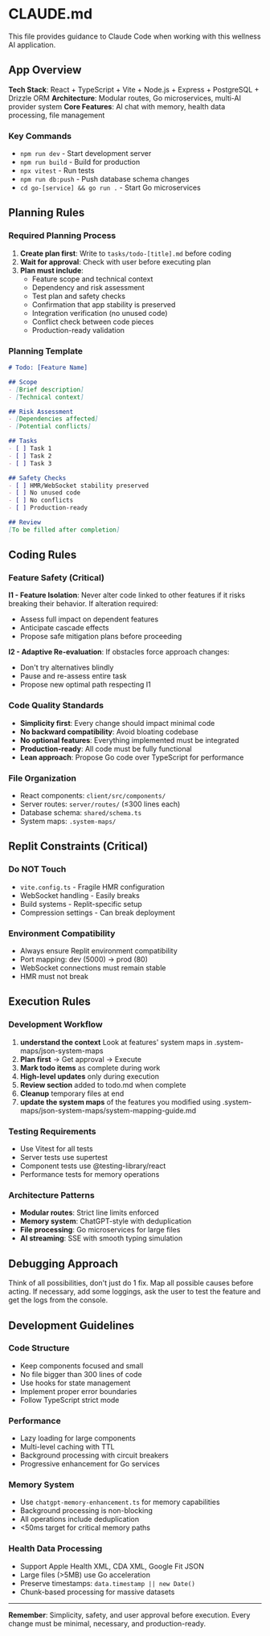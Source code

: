 # CLAUDE.md

This file provides guidance to Claude Code when working with this wellness AI application.

## App Overview

**Tech Stack**: React + TypeScript + Vite + Node.js + Express + PostgreSQL + Drizzle ORM
**Architecture**: Modular routes, Go microservices, multi-AI provider system
**Core Features**: AI chat with memory, health data processing, file management

### Key Commands
- `npm run dev` - Start development server
- `npm run build` - Build for production
- `npx vitest` - Run tests
- `npm run db:push` - Push database schema changes
- `cd go-[service] && go run .` - Start Go microservices

## Planning Rules

### Required Planning Process
1. **Create plan first**: Write to `tasks/todo-[title].md` before coding
2. **Wait for approval**: Check with user before executing plan
3. **Plan must include**:
   - Feature scope and technical context
   - Dependency and risk assessment
   - Test plan and safety checks
   - Confirmation that app stability is preserved
   - Integration verification (no unused code)
   - Conflict check between code pieces
   - Production-ready validation

### Planning Template
```markdown
# Todo: [Feature Name]

## Scope
- [Brief description]
- [Technical context]

## Risk Assessment
- [Dependencies affected]
- [Potential conflicts]

## Tasks
- [ ] Task 1
- [ ] Task 2
- [ ] Task 3

## Safety Checks
- [ ] HMR/WebSocket stability preserved
- [ ] No unused code
- [ ] No conflicts
- [ ] Production-ready

## Review
[To be filled after completion]
```

## Coding Rules

### Feature Safety (Critical)
**I1 - Feature Isolation**: Never alter code linked to other features if it risks breaking their behavior. If alteration required:
- Assess full impact on dependent features
- Anticipate cascade effects
- Propose safe mitigation plans before proceeding

**I2 - Adaptive Re-evaluation**: If obstacles force approach changes:
- Don't try alternatives blindly
- Pause and re-assess entire task
- Propose new optimal path respecting I1

### Code Quality Standards
- **Simplicity first**: Every change should impact minimal code
- **No backward compatibility**: Avoid bloating codebase
- **No optional features**: Everything implemented must be integrated
- **Production-ready**: All code must be fully functional
- **Lean approach**: Propose Go code over TypeScript for performance

### File Organization
- React components: `client/src/components/`
- Server routes: `server/routes/` (≤300 lines each)
- Database schema: `shared/schema.ts`
- System maps: `.system-maps/`

## Replit Constraints (Critical)

### Do NOT Touch
- `vite.config.ts` - Fragile HMR configuration
- WebSocket handling - Easily breaks
- Build systems - Replit-specific setup
- Compression settings - Can break deployment

### Environment Compatibility
- Always ensure Replit environment compatibility
- Port mapping: dev (5000) → prod (80)
- WebSocket connections must remain stable
- HMR must not break

## Execution Rules

### Development Workflow
1. **understand the context** Look at features' system maps in .system-maps/json-system-maps
2. **Plan first** → Get approval → Execute
3. **Mark todo items** as complete during work
4. **High-level updates** only during execution
5. **Review section** added to todo.md when complete
6. **Cleanup** temporary files at end
7. **update the system maps** of the features you modified using .system-maps/json-system-maps/system-mapping-guide.md

### Testing Requirements
- Use Vitest for all tests
- Server tests use supertest
- Component tests use @testing-library/react
- Performance tests for memory operations

### Architecture Patterns
- **Modular routes**: Strict line limits enforced
- **Memory system**: ChatGPT-style with deduplication
- **File processing**: Go microservices for large files
- **AI streaming**: SSE with smooth typing simulation

## Debugging Approach
Think of all possibilities, don't just do 1 fix. Map all possible causes before acting. If necessary, add some loggings, ask the user to test the feature and get the logs from the console.

## Development Guidelines

### Code Structure
- Keep components focused and small
- No file bigger than 300 lines of code
- Use hooks for state management
- Implement proper error boundaries
- Follow TypeScript strict mode

### Performance
- Lazy loading for large components
- Multi-level caching with TTL
- Background processing with circuit breakers
- Progressive enhancement for Go services

### Memory System
- Use `chatgpt-memory-enhancement.ts` for memory capabilities
- Background processing is non-blocking
- All operations include deduplication
- <50ms target for critical memory paths

### Health Data Processing
- Support Apple Health XML, CDA XML, Google Fit JSON
- Large files (>5MB) use Go acceleration
- Preserve timestamps: `data.timestamp || new Date()`
- Chunk-based processing for massive datasets

---

**Remember**: Simplicity, safety, and user approval before execution. Every change must be minimal, necessary, and production-ready.